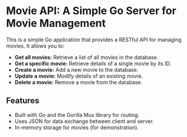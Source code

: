 # Movie API: A Simple Go Server for Movie Management

This is a simple Go application that provides a RESTful API for managing movies. It allows you to:

* **Get all movies:** Retrieve a list of all movies in the database.
* **Get a specific movie:** Retrieve details of a single movie by its ID.
* **Create a movie:** Add a new movie to the database.
* **Update a movie:** Modify details of an existing movie.
* **Delete a movie:** Remove a movie from the database.

## Features

* Built with Go and the Gorilla Mux library for routing.
* Uses JSON for data exchange between client and server.
* In-memory storage for movies (for demonstration).